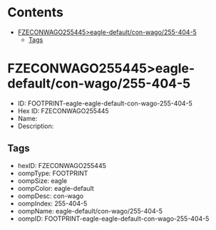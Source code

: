 



Contents
========

* [FZECONWAGO255445>eagle-default/con-wago/255-404-5](#fzeconwago255445eagle-defaultcon-wago255-404-5)
	* [Tags](#tags)

# FZECONWAGO255445>eagle-default/con-wago/255-404-5

- ID: FOOTPRINT-eagle-eagle-default-con-wago-255-404-5
- Hex ID: FZECONWAGO255445
- Name: 
- Description: 

## Tags

- hexID: FZECONWAGO255445
- oompType: FOOTPRINT
- oompSize: eagle
- oompColor: eagle-default
- oompDesc: con-wago
- oompIndex: 255-404-5
- oompName: eagle-default/con-wago/255-404-5
- oompID: FOOTPRINT-eagle-eagle-default-con-wago-255-404-5
